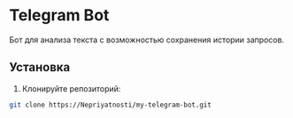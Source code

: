# Telegram Bot 

Бот для анализа текста с возможностью сохранения истории запросов.

## Установка
1. Клонируйте репозиторий:
```bash
git clone https://Nepriyatnosti/my-telegram-bot.git
